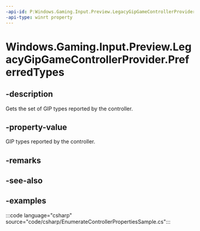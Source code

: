 ```yaml
---
-api-id: P:Windows.Gaming.Input.Preview.LegacyGipGameControllerProvider.PreferredTypes
-api-type: winrt property
---
```


<!-- Property syntax.
public IReadOnlyList<string> PreferredTypes { get; }
-->

# Windows.Gaming.Input.Preview.LegacyGipGameControllerProvider.PreferredTypes

## -description

Gets the set of GIP types reported by the controller.

## -property-value

GIP types reported by the controller.

## -remarks

## -see-also

## -examples

:::code language="csharp" source="code/csharp/EnumerateControllerPropertiesSample.cs":::
